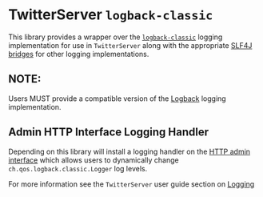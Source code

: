 TwitterServer `logback-classic`
===============================

This library provides a wrapper over the [`logback-classic`](https://www.slf4j.org/manual.html#swapping) logging 
implementation for use in `TwitterServer` along with the appropriate [SLF4J bridges](https://www.slf4j.org/legacy.html)
for other logging implementations.

NOTE:
-----

Users MUST provide a compatible version of the [Logback](https://logback.qos.ch/) logging implementation.

Admin HTTP Interface Logging Handler
------------------------------------

Depending on this library will install a logging handler on the [HTTP admin interface](https://twitter.github.io/Admin.html#admin-interface)
which allows users to dynamically change `ch.qos.logback.classic.Logger` log levels.

For more information see the `TwitterServer` user guide section on [Logging](https://twitter.github.io/Features.html#logging)
